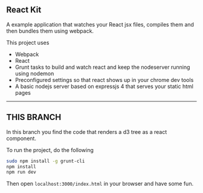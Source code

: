 React Kit
---

A example application that watches your React jsx files, compiles them and then bundles them using webpack.

This project uses

- Webpack
- React
- Grunt tasks to build and watch react and keep the nodeserver running using nodemon
- Preconfigured settings so that react shows up in your chrome dev tools
- A basic nodejs server based on expressjs 4 that serves your static html pages

---

THIS BRANCH
---
In this branch you find the code that renders a d3 tree as a react component.

To run the project, do the following

```sh
sudo npm install -g grunt-cli
npm install
npm run dev
```

Then open `localhost:3000/index.html` in your browser and have some fun.